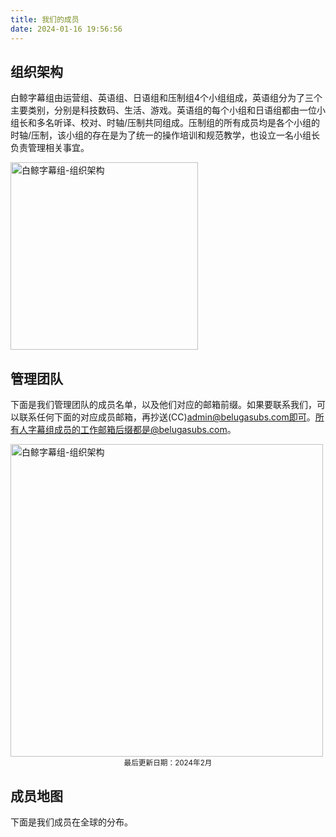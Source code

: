 ```yaml
---
title: 我们的成员
date: 2024-01-16 19:56:56
---
```


## 组织架构

白鲸字幕组由运营组、英语组、日语组和压制组4个小组组成，英语组分为了三个主要类别，分别是科技数码、生活、游戏。英语组的每个小组和日语组都由一位小组长和多名听译、校对、时轴/压制共同组成。压制组的所有成员均是各个小组的时轴/压制，该小组的存在是为了统一的操作培训和规范教学，也设立一名小组长负责管理相关事宜。

<img src="https://s2.loli.net/2024/01/18/Di5os7vEfTF8GmO.jpg" alt="白鲸字幕组-组织架构" width="300">

## 管理团队

下面是我们管理团队的成员名单，以及他们对应的邮箱前缀。如果要联系我们，可以联系任何下面的对应成员邮箱，再抄送(CC)admin@belugasubs.com即可。所有人字幕组成员的工作邮箱后缀都是@belugasubs.com。

<img src="https://s2.loli.net/2024/01/18/oA5mYNLrwMS2nyd.jpg" alt="白鲸字幕组-组织架构" width="500">

<div style="text-align: center;"><small>最后更新日期：2024年2月</small></div>

## 成员地图

下面是我们成员在全球的分布。

<div id="membersMap" style="width: 100%;height: 400px"></div> <!-- 地图容器 -->